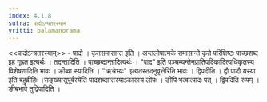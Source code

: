 ```yaml
---
index: 4.1.8
sutra: पादोऽन्यतरस्याम्
vritti: balamanorama
---
```


<<पादोऽन्यतरस्याम्>> - पादो । कृतसमासान्त इति । अन्तलोपात्मके समासान्ते कृते परिशिष्टः पाच्छशब्द इह गृह्रत इत्यर्थः । तदन्तादिति । पाच्छब्दान्तादित्यर्थः । "पाद" इति पञ्चम्यन्तेनप्रातिपदिका॑दित्यधिकृतस्य विशेषणादिति भावः । ङीब्वा स्यादिति । "ऋन्नेभ्यः" इत्यतस्तदनुवृत्तेरिति भावः । द्विपदीति । द्वौ पादौ यस्या इति बहुव्रीहिः ।सङ्ख्यासुपूर्वस्ये॑ति पादशब्दान्तस्याऽकारस्य लोपः । ङीपि भत्वात्पादः पत् । द्विपदिति रूपम् । ङीबभावे तुद्विपादिति ।